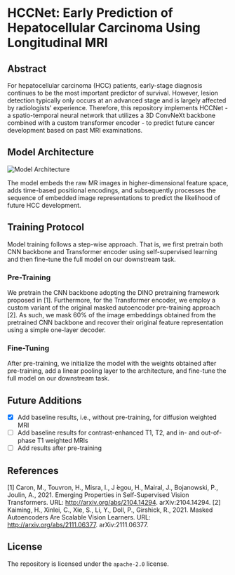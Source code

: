 # HCCNet: Early Prediction of Hepatocellular Carcinoma Using Longitudinal MRI

## Abstract

For hepatocellular carcinoma (HCC) patients, early-stage diagnosis continues to be the most important predictor of survival. However, lesion detection typically only occurs at an advanced stage and is largely affected by radiologists' experience. Therefore, this repository implements HCCNet - a spatio-temporal neural network that utilizes a 3D ConvNeXt backbone combined with a custom transformer encoder - to predict future cancer development based on past MRI examinations.

## Model Architecture

![Model Architecture](https://github.com/jmnolte/thesis/blob/master/report/architecture.png)

The model embeds the raw MR images in higher-dimensional feature space, adds time-based positional encodings, and subsequently processes the sequence of embedded image representations to predict the likelihood of future HCC development.

## Training Protocol

Model training follows a step-wise approach. That is, we first pretrain both CNN backbone and Transformer encoder using self-supervised learning and then fine-tune the full model on our downstream task.

### Pre-Training

We pretrain the CNN backbone adopting the DINO pretraining framework proposed in [1]. Furthermore, for the Transformer encoder, we employ a custom variant of the original masked autoencoder pre-training approach [2]. As such, we mask 60% of the image embeddings obtained from the pretrained CNN backbone and recover their original feature representation using a simple one-layer decoder.

### Fine-Tuning

After pre-training, we initialize the model with the weights obtained after pre-training, add a linear pooling layer to the architecture, and fine-tune the full model on our downstream task.

## Future Additions

- [x] Add baseline results, i.e., without pre-training, for diffusion weighted MRI
- [ ] Add baseline results for contrast-enhanced T1, T2, and in- and out-of-phase T1 weighted MRIs
- [ ] Add results after pre-training

## References

[1] Caron, M., Touvron, H., Misra, I., J ́egou, H., Mairal, J., Bojanowski, P., Joulin, A., 2021. Emerging Properties in Self-Supervised Vision Transformers. URL: http://arxiv.org/abs/2104.14294. arXiv:2104.14294.
[2] Kaiming, H., Xinlei, C., Xie, S., Li, Y., Doll, P., Girshick, R., 2021. Masked Autoencoders Are Scalable Vision Learners. URL: http://arxiv.org/abs/2111.06377. arXiv:2111.06377.

## License

The repository is licensed under the `apache-2.0` license.
